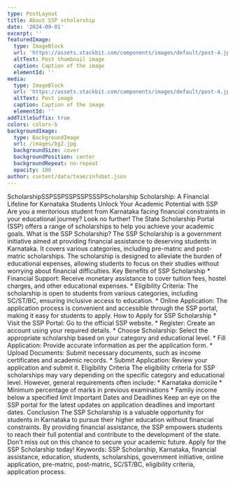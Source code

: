 ```yaml
---
type: PostLayout
title: About SSP scholarship
date: '2024-09-01'
excerpt: ''
featuredImage:
  type: ImageBlock
  url: 'https://assets.stackbit.com/components/images/default/post-4.jpeg'
  altText: Post thumbnail image
  caption: Caption of the image
  elementId: ''
media:
  type: ImageBlock
  url: 'https://assets.stackbit.com/components/images/default/post-4.jpeg'
  altText: Post image
  caption: Caption of the image
  elementId: ''
addTitleSuffix: true
colors: colors-b
backgroundImage:
  type: BackgroundImage
  url: /images/bg2.jpg
  backgroundSize: cover
  backgroundPosition: center
  backgroundRepeat: no-repeat
  opacity: 100
author: content/data/team/infobot.json
---
```

ScholarshipSSPSSPSSPSSPSSSPScholarship Scholarship: A Financial Lifeline for Karnataka Students
Unlock Your Academic Potential with SSP
Are you a meritorious student from Karnataka facing financial constraints in your educational journey? Look no further! The State Scholarship Portal (SSP) offers a range of scholarships to help you achieve your academic goals.
What is the SSP Scholarship?
The SSP Scholarship is a government initiative aimed at providing financial assistance to deserving students in Karnataka. It covers various categories, including pre-matric and post-matric scholarships. The scholarship is designed to alleviate the burden of educational expenses, allowing students to focus on their studies without worrying about financial difficulties.
Key Benefits of SSP Scholarship
\* Financial Support: Receive monetary assistance to cover tuition fees, hostel charges, and other educational expenses.
\* Eligibility Criteria: The scholarship is open to students from various categories, including SC/ST/BC, ensuring inclusive access to education.
\* Online Application: The application process is convenient and accessible through the SSP portal, making it easy for students to apply.
How to Apply for SSP Scholarship
\* Visit the SSP Portal: Go to the official SSP website.
\* Register: Create an account using your required details.
\* Choose Scholarship: Select the appropriate scholarship based on your category and educational level.
\* Fill Application: Provide accurate information as per the application form.
\* Upload Documents: Submit necessary documents, such as income certificates and academic records.
\* Submit Application: Review your application and submit it.
Eligibility Criteria
The eligibility criteria for SSP scholarships may vary depending on the specific category and educational level. However, general requirements often include:
\* Karnataka domicile
\* Minimum percentage of marks in previous examinations
\* Family income below a specified limit
Important Dates and Deadlines
Keep an eye on the SSP portal for the latest updates on application deadlines and important dates.
Conclusion
The SSP Scholarship is a valuable opportunity for students in Karnataka to pursue their higher education without financial constraints. By providing financial assistance, the SSP empowers students to reach their full potential and contribute to the development of the state. Don't miss out on this chance to secure your academic future. Apply for the SSP Scholarship today!
Keywords: SSP Scholarship, Karnataka, financial assistance, education, students, scholarships, government initiative, online application, pre-matric, post-matric, SC/ST/BC, eligibility criteria, application process.
